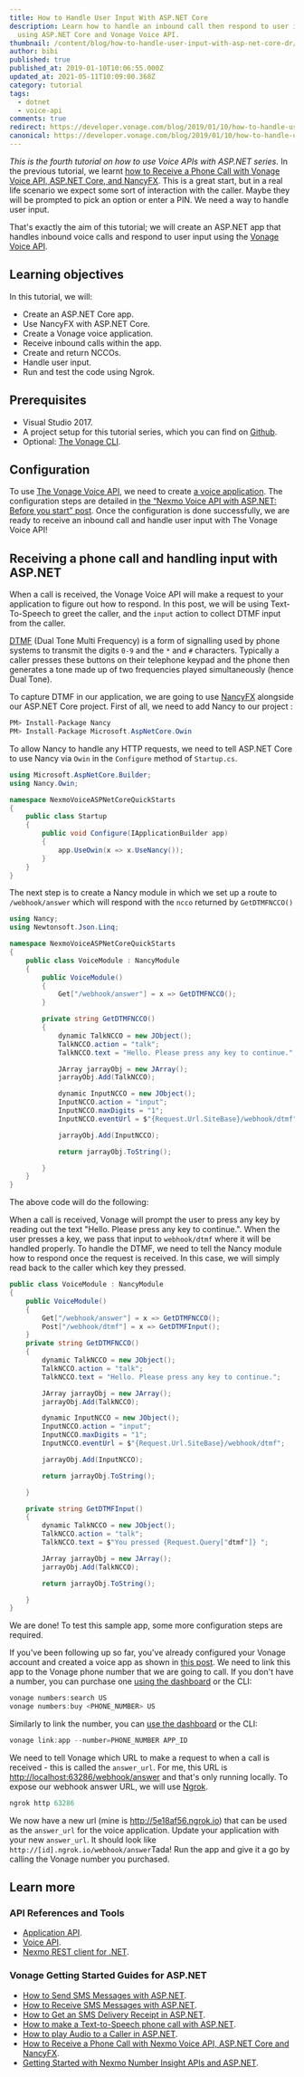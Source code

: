 ```yaml
---
title: How to Handle User Input With ASP.NET Core
description: Learn how to handle an inbound call then respond to user input
  using ASP.NET Core and Vonage Voice API.
thumbnail: /content/blog/how-to-handle-user-input-with-asp-net-core-dr/How-to-handle-User-Input-with-ASP.NET-Core.png
author: bibi
published: true
published_at: 2019-01-10T10:06:55.000Z
updated_at: 2021-05-11T10:09:00.368Z
category: tutorial
tags:
  - dotnet
  - voice-api
comments: true
redirect: https://developer.vonage.com/blog/2019/01/10/how-to-handle-user-input-with-asp-net-core-dr
canonical: https://developer.vonage.com/blog/2019/01/10/how-to-handle-user-input-with-asp-net-core-dr
---
```

*This is the fourth tutorial on how to use Voice APIs with ASP.NET series.* In the previous tutorial, we learnt [how to Receive a Phone Call with Vonage Voice API, ASP.NET Core, and NancyFX](https://learn.vonage.com/blog/2018/11/21/how-to-receive-a-phone-call-with-nexmo-voice-api-asp-core-core-and-nancyfx-dr/). This is a great start, but in a real life scenario we expect some sort of interaction with the caller. Maybe they will be prompted to pick an option or enter a PIN. We need a way to handle user input. 

That's exactly the aim of this tutorial; we will create an ASP.NET app that handles inbound voice calls and respond to user input using the [Vonage Voice API](https://developer.vonage.com/voice/voice-api/overview).

## Learning objectives

In this tutorial, we will: 

* Create an ASP.NET Core app. 
* Use NancyFX with ASP.NET Core. 
* Create a Vonage voice application. 
* Receive inbound calls within the app. 
* Create and return NCCOs. 
* Handle user input. 
* Run and test the code using Ngrok.

## Prerequisites

<sign-up></sign-up>

* Visual Studio 2017.  
* A project setup for this tutorial series, which you can find on [Github](https://github.com/nexmo-community/nexmo-dotnet-quickstart/tree/ASPNET/NexmoDotNetQuickStarts). 
* Optional: [The Vonage CLI](https://github.com/Vonage/vonage-cli).

## Configuration

To use [The Vonage Voice API](https://developer.vonage.com/voice/voice-api/overview), we need to create [a voice application](https://developer.vonage.com/application/overview). The configuration steps are detailed in [the “Nexmo Voice API with ASP.NET: Before you start” post](https://www.nexmo.com/blog/2017/07/28/nexmo-voice-api-asp-net-configure-dr/). 
Once the configuration is done successfully, we are ready to receive an inbound call and handle user input with The Vonage Voice API!

## Receiving a phone call and handling input with ASP.NET


When a call is received, the Vonage Voice API will make a request to your application to figure out how to respond. 
In this post, we will be using Text-To-Speech to greet the caller, and the `input` action to collect DTMF input from the caller. 

[DTMF](https://developer.vonage.com/voice/voice-api/guides/dtmf) (Dual Tone Multi Frequency) is a form of signalling used by phone systems to transmit the digits `0-9` and the `*` and `#` characters. Typically a caller presses these buttons on their telephone keypad and the phone then generates a tone made up of two frequencies played simultaneously (hence Dual Tone). 

To capture DTMF in our application, we are going to use [NancyFX](https://github.com/NancyFx/Nancy) alongside our ASP.NET Core project. First of all, we need to add Nancy to our project :
```csharp
PM> Install-Package Nancy
PM> Install-Package Microsoft.AspNetCore.Owin
```
To allow Nancy to handle any HTTP requests, we need to tell ASP.NET Core to use Nancy via `Owin` in the `Configure` method of `Startup.cs`.
```csharp
using Microsoft.AspNetCore.Builder;
using Nancy.Owin;

namespace NexmoVoiceASPNetCoreQuickStarts
{
    public class Startup
    {
        public void Configure(IApplicationBuilder app)
        {
            app.UseOwin(x => x.UseNancy());
        }
    }
}
```
The next step is to create a Nancy module in which we set up a route to `/webhook/answer` which will respond with the `ncco` returned by `GetDTMFNCCO()`
```csharp
using Nancy;
using Newtonsoft.Json.Linq;

namespace NexmoVoiceASPNetCoreQuickStarts
{
    public class VoiceModule : NancyModule
    {
        public VoiceModule()
        {
            Get["/webhook/answer"] = x => GetDTMFNCCO();
        }

        private string GetDTMFNCCO()
        {
            dynamic TalkNCCO = new JObject();
            TalkNCCO.action = "talk";
            TalkNCCO.text = "Hello. Please press any key to continue.";

            JArray jarrayObj = new JArray();
            jarrayObj.Add(TalkNCCO);

            dynamic InputNCCO = new JObject();
            InputNCCO.action = "input";
            InputNCCO.maxDigits = "1";
            InputNCCO.eventUrl = $"{Request.Url.SiteBase}/webhook/dtmf";

            jarrayObj.Add(InputNCCO);

            return jarrayObj.ToString();

        }
    }
}
```
The above code will do the following: 

When a call is received, Vonage will prompt the user to press any key by reading out the text "Hello. Please press any key to continue.". When the user presses a key, we pass that input to `webhook/dtmf` where it will be handled properly. 
To handle the DTMF, we need to tell the Nancy module how to respond once the request is received. In this case, we will simply read back to the caller which key they pressed.
```csharp
public class VoiceModule : NancyModule
{
    public VoiceModule()
    {
        Get["/webhook/answer"] = x => GetDTMFNCCO();
        Post["/webhook/dtmf"] = x => GetDTMFInput();
    }
    private string GetDTMFNCCO()
    {
        dynamic TalkNCCO = new JObject();
        TalkNCCO.action = "talk";
        TalkNCCO.text = "Hello. Please press any key to continue.";

        JArray jarrayObj = new JArray();
        jarrayObj.Add(TalkNCCO);

        dynamic InputNCCO = new JObject();
        InputNCCO.action = "input";
        InputNCCO.maxDigits = "1";
        InputNCCO.eventUrl = $"{Request.Url.SiteBase}/webhook/dtmf";

        jarrayObj.Add(InputNCCO);

        return jarrayObj.ToString();

    }

    private string GetDTMFInput()
    {
        dynamic TalkNCCO = new JObject();
        TalkNCCO.action = "talk";
        TalkNCCO.text = $"You pressed {Request.Query["dtmf"]} ";

        JArray jarrayObj = new JArray();
        jarrayObj.Add(TalkNCCO);

        return jarrayObj.ToString();

    }
}
```
We are done! To test this sample app, some more configuration steps are required. 

If you've been following up so far, you've already configured your Vonage account and created a voice app as shown in [this post](https://learn.vonage.com/blog/2017/07/28/nexmo-voice-api-asp-net-configure-dr/). We need to link this app to the Vonage phone number that we are going to call. If you don't have a number, you can purchase one [using the dashboard](https://dashboard.nexmo.com/buy-numbers) or the CLI:
```javascript
vonage numbers:search US
vonage numbers:buy <PHONE_NUMBER> US
```
Similarly to link the number, you can [use the dashboard](https://dashboard.nexmo.com/your-numbers) or the CLI:

```javascript
vonage link:app --number=PHONE_NUMBER APP_ID
```
We need to tell Vonage which URL to make a request to when a call is received - this is called the `answer_url`. For me, this URL is [http://localhost:63286/webhook/answer](http://localhost:63286/webhook/answer) and that's only running locally. To expose our webhook answer URL, we will use [Ngrok](https://www.nexmo.com/blog/2017/07/04/local-development-nexmo-ngrok-tunnel-dr/).
```csharp
ngrok http 63286 
```
We now have a new url (mine is http://5e18af56.ngrok.io) that can be used as the `answer_url` for the voice application. Update your application with your new `answer_url`. It should look like `http://[id].ngrok.io/webhook/answer`Tada! Run the app and give it a go by calling the Vonage number you purchased.

## Learn more

### API References and Tools

* [Application API](https://developer.vonage.com/application/overview).
* [Voice API](https://developer.vonage.com/voice/voice-api/overview). 
* [Nexmo REST client for .NET](https://github.com/Nexmo/nexmo-dotnet).



### Vonage Getting Started Guides for ASP.NET

* [How to Send SMS Messages with ASP.NET](https://learn.vonage.com/blog/2020/07/09/how-to-send-an-sms-with-asp-net-core-mvc/). 
* [How to Receive SMS Messages with ASP.NET](https://learn.vonage.com/blog/2017/03/31/recieve-sms-messages-with-asp-net-mvc-framework-dr/). 
* [How to Get an SMS Delivery Receipt in ASP.NET](https://learn.vonage.com/blog/2017/07/21/get-sms-delivery-receipt-asp-net-mvc-dr/). 
* [How to make a Text-to-Speech phone call with ASP.NET](https://learn.vonage.com/blog/2017/07/28/text-to-speech-phone-call-dr/). 
* [How to play Audio to a Caller in ASP.NET](https://learn.vonage.com/blog/2017/11/29/how-to-play-audio-to-a-caller-in-asp-net-core-dr/). 
* [How to Receive a Phone Call with Nexmo Voice API, ASP.NET Core and NancyFX](https://learn.vonage.com/blog/2018/11/21/how-to-receive-a-phone-call-with-nexmo-voice-api-asp-core-core-and-nancyfx-dr/). 
* [Getting Started with Nexmo Number Insight APIs and ASP.NET](https://learn.vonage.com/blog/2018/05/22/getting-started-with-nexmo-number-insight-apis-and-asp-net-dr/).